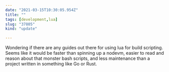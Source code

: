 ```yaml
---
date: "2021-03-15T10:30:05.954Z"
title: ""
tags: [development,lua]
slug: "37805"
kind: "update"

---
```

Wondering if there are any guides out there for using lua for build scripting. Seems like it would be faster than spinning up a nodevm, easier to read and reason about that monster bash scripts, and less maintenance than a project written in something like Go or Rust.